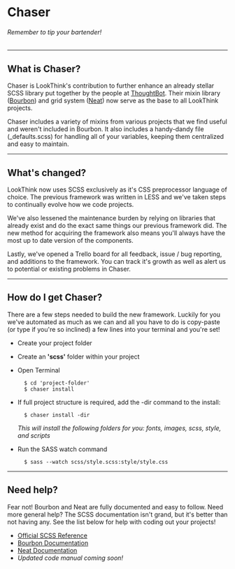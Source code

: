# Chaser
###### Remember to tip your bartender!

***

## What is Chaser?
Chaser is LookThink's contribution to further enhance an already stellar SCSS library put together by the people at [ThoughtBot](http://www.thoughtbot.com/). Their mixin library ([Bourbon](http://bourbon.io/)) and grid system ([Neat](http://neat.bourbon.io/)) now serve as the base to all LookThink projects.

Chaser includes a variety of mixins from various projects that we find useful and weren't included in Bourbon. It also includes a handy-dandy file (_defaults.scss) for handling all of your variables, keeping them centralized and easy to maintain.

***

## What's changed?
LookThink now uses SCSS exclusively as it's CSS preprocessor language of choice. The previous framework was written in LESS and we've taken steps to continually evolve how we code projects.

We've also lessened the maintenance burden by relying on libraries that already exist and do the exact same things our previous framework did. The new method for acquiring the framework also means you'll always have the most up to date version of the components.

Lastly, we've opened a Trello board for all feedback, issue / bug reporting, and additions to the framework. You can track it's growth as well as alert us to potential or existing problems in Chaser.

***

## How do I get Chaser?
There are a few steps needed to build the new framework. Luckily for you we've automated as much as we can and all you have to do is copy-paste (or type if you're so inclined) a few lines into your terminal and you're set!

+ Create your project folder
+ Create an **'scss'** folder within your project
+ Open Terminal

        $ cd 'project-folder'
        $ chaser install
        
+ If full project structure is required, add the -dir command to the install:

        $ chaser install -dir
        
    *This will install the following folders for you: fonts, images, scss, style, and scripts*

+ Run the SASS watch command

        $ sass --watch scss/style.scss:style/style.css

***

## Need help?
Fear not! Bourbon and Neat are fully documented and easy to follow. Need more general help? The SCSS documentation isn't grand, but it's better than not having any. See the list below for help with coding out your projects!

+ [Official SCSS Reference](http://sass-lang.com/docs/yardoc/file.SASS_REFERENCE.html#)
+ [Bourbon Documentation](http://bourbon.io/docs/)
+ [Neat Documentation](http://neat.bourbon.io/docs/)
+ *Updated code manual coming soon!*